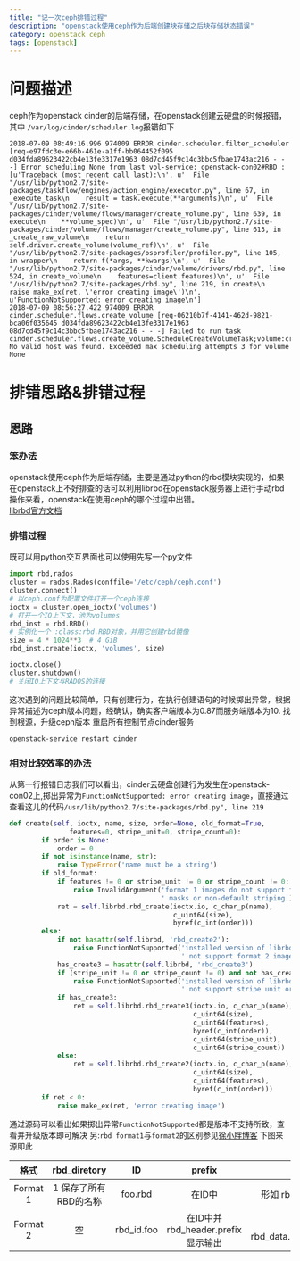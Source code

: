 ```yaml
---
title: "记一次ceph排错过程"
description: "openstack使用ceph作为后端创建块存储之后块存储状态错误"
category: openstack ceph
tags: [openstack]
---
```


# 问题描述
ceph作为openstack cinder的后端存储，在openstack创建云硬盘的时候报错，其中 `/var/log/cinder/scheduler.log`报错如下
```
2018-07-09 08:49:16.996 974009 ERROR cinder.scheduler.filter_scheduler [req-e97fdc3e-e66b-461e-a1ff-bb064452f095 d034fda89623422cb4e13fe3317e1963 08d7cd45f9c14c3bbc5fbae1743ac216 - - -] Error scheduling None from last vol-service: openstack-con02#RBD : [u'Traceback (most recent call last):\n', u'  File "/usr/lib/python2.7/site-packages/taskflow/engines/action_engine/executor.py", line 67, in _execute_task\n    result = task.execute(**arguments)\n', u'  File "/usr/lib/python2.7/site-packages/cinder/volume/flows/manager/create_volume.py", line 639, in execute\n    **volume_spec)\n', u'  File "/usr/lib/python2.7/site-packages/cinder/volume/flows/manager/create_volume.py", line 613, in _create_raw_volume\n    return self.driver.create_volume(volume_ref)\n', u'  File "/usr/lib/python2.7/site-packages/osprofiler/profiler.py", line 105, in wrapper\n    return f(*args, **kwargs)\n', u'  File "/usr/lib/python2.7/site-packages/cinder/volume/drivers/rbd.py", line 524, in create_volume\n    features=client.features)\n', u'  File "/usr/lib/python2.7/site-packages/rbd.py", line 219, in create\n    raise make_ex(ret, \'error creating image\')\n', u'FunctionNotSupported: error creating image\n']
2018-07-09 08:56:27.422 974009 ERROR cinder.scheduler.flows.create_volume [req-06210b7f-4141-462d-9821-bca06f035645 d034fda89623422cb4e13fe3317e1963 08d7cd45f9c14c3bbc5fbae1743ac216 - - -] Failed to run task cinder.scheduler.flows.create_volume.ScheduleCreateVolumeTask;volume:create: No valid host was found. Exceeded max scheduling attempts 3 for volume None
```


# 排错思路&排错过程
## 思路
### 笨办法
openstack使用ceph作为后端存储，主要是通过python的rbd模块实现的，如果在openstack上不好排查的话可以利用librbd在openstack服务器上进行手动rbd操作来看，openstack在使用ceph的哪个过程中出错。  
[librbd官方文档](http://docs.ceph.com/docs/giant/rbd/librbdpy/)   
### 排错过程
既可以用python交互界面也可以使用先写一个py文件
```python
import rbd,rados
cluster = rados.Rados(conffile='/etc/ceph/ceph.conf')
cluster.connect()
# 以ceph.conf为配置文件打开一个ceph连接
ioctx = cluster.open_ioctx('volumes')
# 打开一个IO上下文，池为volumes
rbd_inst = rbd.RBD()
# 实例化一个 :class:rbd.RBD对象，并用它创建rbd镜像
size = 4 * 1024**3  # 4 GiB
rbd_inst.create(ioctx, 'volumes', size)

ioctx.close()
cluster.shutdown()
# 关闭IO上下文与RADOS的连接
```
这次遇到的问题比较简单，只有创建行为，在执行创建语句的时候掷出异常，根据异常描述为ceph版本问题，经确认，确实客户端版本为0.87而服务端版本为10. 找到根源，升级ceph版本
重启所有控制节点cinder服务
```bash
openstack-service restart cinder
```

### 相对比较效率的办法
从第一行报错日志我们可以看出，cinder云硬盘创建行为发生在openstack-con02上,掷出异常为`FunctionNotSupported: error creating image`，直接通过查看这儿的代码`/usr/lib/python2.7/site-packages/rbd.py", line 219`
```python
def create(self, ioctx, name, size, order=None, old_format=True,
               features=0, stripe_unit=0, stripe_count=0):
        if order is None:
            order = 0
        if not isinstance(name, str):
            raise TypeError('name must be a string')
        if old_format:
            if features != 0 or stripe_unit != 0 or stripe_count != 0:
                raise InvalidArgument('format 1 images do not support feature'
                                      ' masks or non-default striping')
            ret = self.librbd.rbd_create(ioctx.io, c_char_p(name),
                                         c_uint64(size),
                                         byref(c_int(order)))
        else:
            if not hasattr(self.librbd, 'rbd_create2'):
                raise FunctionNotSupported('installed version of librbd does'
                                           ' not support format 2 images')
            has_create3 = hasattr(self.librbd, 'rbd_create3')
            if (stripe_unit != 0 or stripe_count != 0) and not has_create3:
                raise FunctionNotSupported('installed version of librbd does'
                                           ' not support stripe unit or count')
            if has_create3:
                ret = self.librbd.rbd_create3(ioctx.io, c_char_p(name),
                                              c_uint64(size),
                                              c_uint64(features),
                                              byref(c_int(order)),
                                              c_uint64(stripe_unit),
                                              c_uint64(stripe_count))
            else:
                ret = self.librbd.rbd_create2(ioctx.io, c_char_p(name),
                                              c_uint64(size),
                                              c_uint64(features),
                                              byref(c_int(order)))
        if ret < 0:
            raise make_ex(ret, 'error creating image')
```
通过源码可以看出如果掷出异常`FunctionNotSupported`都是版本不支持所致，查看并升级版本即可解决
另:`rbd format1`与`format2`的区别参见[徐小胖博客](http://www.xuxiaopang.com/2016/10/13/easy-ceph-RBD/) 下图来源即此

|格式|rbd_diretory|ID|prefix|Data|
|:-:|:-----------:|:-:|:----:|:-:|
|Format 1|1	保存了所有RBD的名称|foo.rbd|在ID中|形如   rb.0.1014.74b0dc51.000000000001|
|Format 2|空|rbd_id.foo|在ID中并rbd_header.prefix显示输出 | 形如rbd_data.101474b0dc51.0000000000000001|
